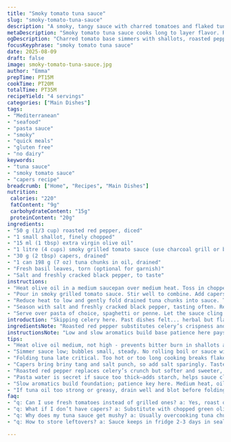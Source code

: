 ```yaml
---
title: "Smoky tomato tuna sauce"
slug: "smoky-tomato-tuna-sauce"
description: "A smoky, tangy sauce with charred tomatoes and flaked tuna. Introduces capers and roasted red peppers instead of olives and celery for a briny, sweet depth. Uses shallots instead of green onions for subtler bite. Sautéing aromatics in olive oil to bloom flavors, then simmering with smoky tomato base until thickened and vibrant. Tuna folded in last to keep texture intact. Serve over any pasta shape, long or short, or as a sauce for grilled veggies. Quick, flexible, no gluten, lactose, nuts, or eggs. Rustic, bold, hands-on cooking approach with sensory cues and practical tips for every step."
metaDescription: "Smoky tomato tuna sauce cooks long to layer flavor. Roasted red pepper instead of celery, capers not olives. Tuna folded gently for texture. Mediterranean style."
ogDescription: "Charred tomato base simmers with shallots, roasted pepper, capers. Tuna folds in late for flakes. Serve over pasta or grilled veggies. Bold taste, rustic cues."
focusKeyphrase: "smoky tomato tuna sauce"
date: 2025-08-09
draft: false
image: smoky-tomato-tuna-sauce.jpg
author: "Emma"
prepTime: PT15M
cookTime: PT20M
totalTime: PT35M
recipeYield: "4 servings"
categories: ["Main Dishes"]
tags:
- "Mediterranean"
- "seafood"
- "pasta sauce"
- "smoky"
- "quick meals"
- "gluten free"
- "no dairy"
keywords:
- "tuna sauce"
- "smoky tomato sauce"
- "capers recipe"
breadcrumb: ["Home", "Recipes", "Main Dishes"]
nutrition: 
 calories: "220"
 fatContent: "9g"
 carbohydrateContent: "15g"
 proteinContent: "20g"
ingredients:
- "50 g (1/3 cup) roasted red pepper, diced"
- "1 small shallot, finely chopped"
- "15 ml (1 tbsp) extra virgin olive oil"
- "1 litre (4 cups) smoky grilled tomato sauce (use charcoal grill or broiler char tomatoes, then blend)"
- "30 g (2 tbsp) capers, drained"
- "1 can 198 g (7 oz) tuna chunks in oil, drained"
- "Fresh basil leaves, torn (optional for garnish)"
- "Salt and freshly cracked black pepper, to taste"
instructions:
- "Heat olive oil in a medium saucepan over medium heat. Toss in chopped shallots and diced roasted red pepper. Stir often. Aromatic sweet sharpness should bloom within about 4 to 5 minutes—look for softened edges and start of golden color. Don’t rush here, flavor base is everything. Notice faint smell of roasting peppers melding with sweet shallots."
- "Pour in smoky grilled tomato sauce. Stir well to combine. Add capers now; they bring saltiness and slight tanginess, replacing olives. Bring sauce to gentle simmer, watch for tiny bubbles breaking on surface, small steam wisps rising. Allow simmer for 10 minutes, stirring occasionally. Sauce will thicken, brightening in color; edges will darken slightly as sugars caramelize. If it feels too thick, splash small water or stock, but sauce should coat spoon confidently."
- "Reduce heat to low and gently fold drained tuna chunks into sauce. Tuna should stay in flakes, not mush. Warm through for 4 to 5 minutes only—too much heat will toughen fish. Stir very gently now; texture contrast key here."
- "Season with salt and freshly cracked black pepper, tasting often. Remember capers add salty brine already. A pinch of sugar or splash vinegar can balance acidity if needed. Off heat, stir in torn fresh basil for fresh aromatic lift."
- "Serve over pasta of choice, spaghetti or penne. Let the sauce cling to noodles, strands glossy and sticky. Watch for those little flecks of red pepper and tuna throughout. A sprinkle of coarse black pepper or basil leaves finishes it nicely. Doesn’t need cheese—flavors stand on their own."
introduction: "Skipping celery here. Past dishes felt... herbal but flat. Replacing with roasted red pepper ups smoky sweetness, gives some bite without fibrous chewiness. Shallots sneak in gentle oniony depth; green onions sometimes too sharp raw. Capers over olives—they explode briny notes, perfect next to charred tomato. Tuna in oil, not water, but drained to avoid oily heaviness. Use smoky tomato base charred on grill or broiler—nothing rivals real charred edges for umami punch.Times are guidelines. Watch the pan, trust the senses. Sauce should smell lively, not stewing lifelessly. Sauce thick enough to coat spoon, not glue but confident. Fish warming briefly, textures popping. No cheese needed; basil freshens. One of my recent favorites—rustic, smoky, and surprisingly delicate under layers of flavor."
ingredientsNote: "Roasted red pepper substitutes celery’s crispness and mild bitterness but softer and sweeter no stringy issues. Shallots instead of green onions give gentler sweetness and cook down more evenly no biting raw shocks. Capers in place of olives add brine without oily weight rinse slightly if too salty. Tuna in oil chosen for flavor depth but drained well to avoid greasy sauce. Tomato base highly variable: if no grill or broiler roast tomatoes with a pinch of smoked paprika or chipotle powder instead. Olive oil quality matters fruity grassier oils carry dish better. Fresh basil optional but recommended adds herbaceous brightness against smoky and briny backdrop. Salt carefully always taste last capers bring salt punch already. If preferred canned fire-roasted tomatoes can be an emergency but fresh charred brings a reason to watch the sauce come alive."
instructionsNote: "Low and slow aromatics build base patience here pays off. Heat medium not too hot to coax sweetness without burning. Look for oil shimmering shallots soft and translucent with edges tinting gold. Add tomato sauce after softening peppers and shallots simmer until sauce reduces and thickens this concentrates smoky and sweet notes. Watch bubbles tiny and steady signals simmering not boiling hard keep liquid level in check. Toss in tuna last too long cooking pulls moisture dries it out. Gently fold chunks to keep texture. Seasoning at end taste often. Add little sugar or vinegar if tomato acidity feels sharp. Basil folded off heat to preserve freshness and aroma. Serve promptly with strands or shapes of pasta spoon sauce generously coating well. Sauce keeps shape and texture with tactile contrast between soft fish and tender pepper bites. If sauce too thick loosen with reserved pasta water helps sauce cling better to noodles. No em-dashes here commas only."
tips:
- "Heat olive oil medium, not high - prevents bitter burn in shallots and peppers. Watch for edges to soften, golden tint, gives sweet base. Stir constant for even cooking. Use smell - faint char and sweet meld signals ready for tomato addition."
- "Simmer sauce low; bubbles small, steady. No rolling boil or sauce will lose brightness and sugars scorch. If thickens too fast, splash stock or water sparingly, keep coating but still fluid. Stir occasionally; keep watch on edges darkening gently, that caramelization deepens smoky notes."
- "Folding tuna late critical. Too hot or too long cooking breaks flakes, turns mushy. Warm through only 4-5 minutes max. Gently fold with spatula, keep pieces intact. Texture contrast—soft flakes and tender peppers—is key sensory layer."
- "Capers bring briny tang and salt punch, so add salt sparingly. Taste often. Splash of vinegar or pinch sugar balances acidity if tomato base sharp. Use fresh basil off heat to prevent bitterness, brighten aroma last second before serving."
- "Roasted red pepper replaces celery’s crunch but softer and sweeter, watch for fibrous strings. If unavailable, substitute with roasted poblano or sweet bell pepper. Tomato base varies: char fresh tomatoes on grill or broiler for umami, canned fire-roasted as fallback. Olive oil quality matters; grassy, fruity oils better than plain."
- "Pasta water is secret if sauce too thick—adds starch, helps sauce cling to noodles. Add gradually, not dump in. Watch sauce texture after adding; it should shimmer, coat spoon lightly but hold thick enough to cling well. No cheese needed; flavors stand alone."
- "Slow aromatics build foundation; patience key here. Medium heat, oil shimmering, shallots translucent with golden edges. Random bursts of roasted pepper smell mingle, signals just right. Rushing here loses subtle sweetness that gives sauce depth. Keep stirring; avoid burnt spots."
- "If tuna oil too strong or greasy, drain well and blot before folding in. Avoid excess oil pooling in sauce, can dull freshness. If dry-tuna only accessible, add small splash extra virgin olive oil for flavor and silkiness without heaviness."
faq:
- "q: Can I use fresh tomatoes instead of grilled ones? a: Yes, roast or broil until charred edges form. Adds smoky notes missing otherwise. If no broiler, add smoked paprika or chipotle powder to compensate. Avoid raw tomato flavor that dulls sauce."
- "q: What if I don’t have capers? a: Substitute with chopped green olives or chopped pickles for tang. But olives add oiliness, change mouthfeel. Rinse capers if too salty. Capers bring that sharp salty punch hard to mimic exactly."
- "q: Why does my tuna sauce get mushy? a: Usually overcooking tuna chunks. Warm gently only. Stir gently to keep flakes distinct. Too long or high heat coagulates proteins, dries out texture. Fold in off the heat if unsure."
- "q: How to store leftovers? a: Sauce keeps in fridge 2-3 days in sealed container. Reheat gently on low, add splash water or stock if thickened too much. Tuna texture softens but still good. Freeze not recommended; tuna flakes get mealy."

---
```

